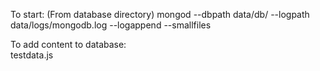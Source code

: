 To start:
    (From database directory)
    mongod --dbpath data/db/ --logpath data/logs/mongodb.log --logappend --smallfiles
    
To add content to database:    
    testdata.js
